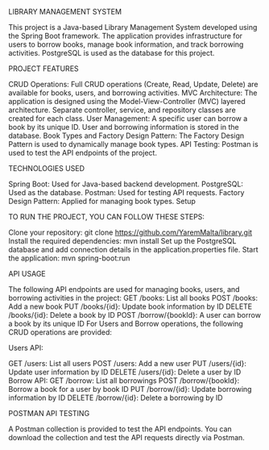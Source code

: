 
LIBRARY MANAGEMENT SYSTEM

This project is a Java-based Library Management System developed using the Spring Boot framework. The application provides infrastructure for users to borrow books, manage book information, and track borrowing activities. PostgreSQL is used as the database for this project.

PROJECT FEATURES

CRUD Operations: Full CRUD operations (Create, Read, Update, Delete) are available for books, users, and borrowing activities.
MVC Architecture: The application is designed using the Model-View-Controller (MVC) layered architecture. Separate controller, service, and repository classes are created for each class.
User Management: A specific user can borrow a book by its unique ID. User and borrowing information is stored in the database.
Book Types and Factory Design Pattern: The Factory Design Pattern is used to dynamically manage book types.
API Testing: Postman is used to test the API endpoints of the project.

TECHNOLOGIES USED

Spring Boot: Used for Java-based backend development.
PostgreSQL: Used as the database.
Postman: Used for testing API requests.
Factory Design Pattern: Applied for managing book types.
Setup

TO RUN THE PROJECT, YOU CAN FOLLOW THESE STEPS:

Clone your repository:
git clone https://github.com/YaremMalta/library.git
Install the required dependencies:
mvn install
Set up the PostgreSQL database and add connection details in the application.properties file.
Start the application:
mvn spring-boot:run

API USAGE

The following API endpoints are used for managing books, users, and borrowing activities in the project:
GET /books: List all books
POST /books: Add a new book
PUT /books/{id}: Update book information by ID
DELETE /books/{id}: Delete a book by ID
POST /borrow/{bookId}: A user can borrow a book by its unique ID
For Users and Borrow operations, the following CRUD operations are provided:

Users API:

GET /users: List all users
POST /users: Add a new user
PUT /users/{id}: Update user information by ID
DELETE /users/{id}: Delete a user by ID
Borrow API:
GET /borrow: List all borrowings
POST /borrow/{bookId}: Borrow a book for a user by book ID
PUT /borrow/{id}: Update borrowing information by ID
DELETE /borrow/{id}: Delete a borrowing by ID

POSTMAN API TESTING

A Postman collection is provided to test the API endpoints. You can download the collection and test the API requests directly via Postman.
